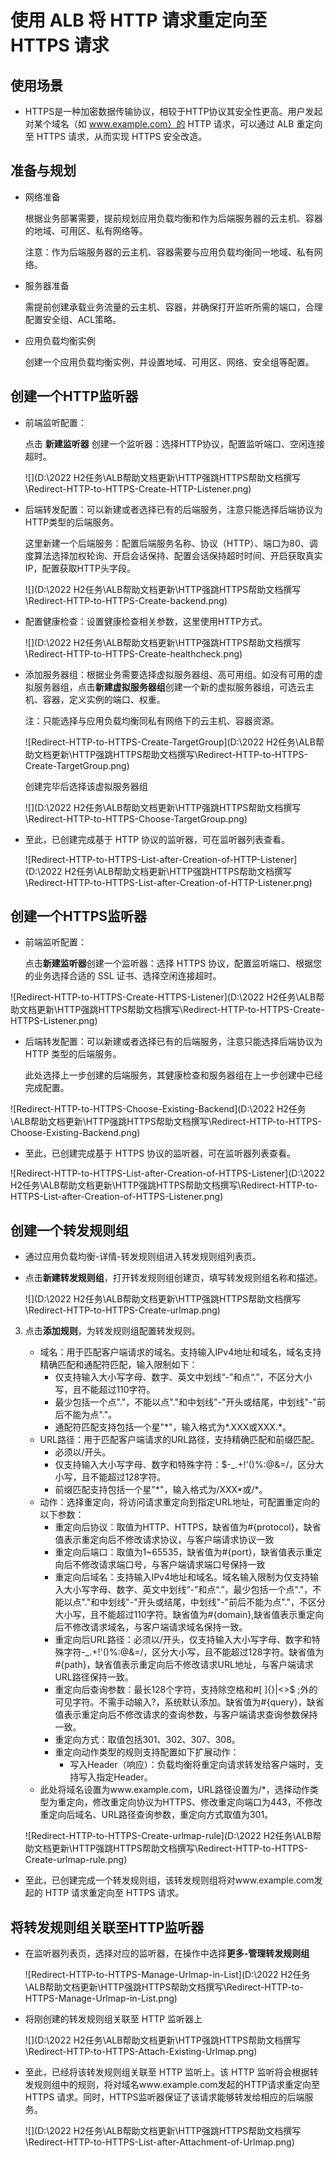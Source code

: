 # 使用 ALB 将 HTTP 请求重定向至 HTTPS 请求

## 使用场景

- HTTPS是一种加密数据传输协议，相较于HTTP协议其安全性更高。用户发起对某个域名（如 www.example.com）的 HTTP 请求，可以通过 ALB 重定向至 HTTPS 请求，从而实现 HTTPS 安全改造。

## 准备与规划

- 网络准备

	根据业务部署需要，提前规划应用负载均衡和作为后端服务器的云主机、容器的地域、可用区、私有网络等。
	
	注意：作为后端服务器的云主机、容器需要与应用负载均衡同一地域、私有网络。

- 服务器准备

	需提前创建承载业务流量的云主机、容器，并确保打开监听所需的端口，合理配置安全组、ACL策略。

- 应用负载均衡实例

	创建一个应用负载均衡实例，并设置地域、可用区、网络、安全组等配置。

## 创建一个HTTP监听器

- 前端监听配置：
	
	点击 **新建监听器** 创建一个监听器：选择HTTP协议，配置监听端口、空闲连接超时。

	![](D:\2022 H2任务\ALB帮助文档更新\HTTP强跳HTTPS帮助文档撰写\Redirect-HTTP-to-HTTPS-Create-HTTP-Listener.png)

- 后端转发配置：可以新建或者选择已有的后端服务，注意只能选择后端协议为HTTP类型的后端服务。
	
	这里新建一个后端服务：配置后端服务名称、协议（HTTP）、端口为80、调度算法选择加权轮询、开启会话保持、配置会话保持超时时间、开启获取真实IP，配置获取HTTP头字段。

	![](D:\2022 H2任务\ALB帮助文档更新\HTTP强跳HTTPS帮助文档撰写\Redirect-HTTP-to-HTTPS-Create-backend.png)

- 配置健康检查：设置健康检查相关参数，这里使用HTTP方式。

	![](D:\2022 H2任务\ALB帮助文档更新\HTTP强跳HTTPS帮助文档撰写\Redirect-HTTP-to-HTTPS-Create-healthcheck.png)

- 添加服务器组：根据业务需要选择虚拟服务器组、高可用组。如没有可用的虚拟服务器组，点击**新建虚拟服务器组**创建一个新的虚拟服务器组，可选云主机、容器，定义实例的端口、权重。

  注：只能选择与应用负载均衡同私有网络下的云主机、容器资源。

  ![Redirect-HTTP-to-HTTPS-Create-TargetGroup](D:\2022 H2任务\ALB帮助文档更新\HTTP强跳HTTPS帮助文档撰写\Redirect-HTTP-to-HTTPS-Create-TargetGroup.png)

  创建完毕后选择该虚拟服务器组

  ![](D:\2022 H2任务\ALB帮助文档更新\HTTP强跳HTTPS帮助文档撰写\Redirect-HTTP-to-HTTPS-Choose-TargetGroup.png)

- 至此，已创建完成基于 HTTP 协议的监听器，可在监听器列表查看。

	![Redirect-HTTP-to-HTTPS-List-after-Creation-of-HTTP-Listener](D:\2022 H2任务\ALB帮助文档更新\HTTP强跳HTTPS帮助文档撰写\Redirect-HTTP-to-HTTPS-List-after-Creation-of-HTTP-Listener.png)

## 创建一个HTTPS监听器

- 前端监听配置：

  点击**新建监听器**创建一个监听器：选择 HTTPS 协议，配置监听端口、根据您的业务选择合适的 SSL 证书、选择空闲连接超时。

![Redirect-HTTP-to-HTTPS-Create-HTTPS-Listener](D:\2022 H2任务\ALB帮助文档更新\HTTP强跳HTTPS帮助文档撰写\Redirect-HTTP-to-HTTPS-Create-HTTPS-Listener.png)

- 后端转发配置：可以新建或者选择已有的后端服务，注意只能选择后端协议为 HTTP 类型的后端服务。

  此处选择上一步创建的后端服务，其健康检查和服务器组在上一步创建中已经完成配置。

![Redirect-HTTP-to-HTTPS-Choose-Existing-Backend](D:\2022 H2任务\ALB帮助文档更新\HTTP强跳HTTPS帮助文档撰写\Redirect-HTTP-to-HTTPS-Choose-Existing-Backend.png)

- 至此，已创建完成基于 HTTPS 协议的监听器，可在监听器列表查看。

![Redirect-HTTP-to-HTTPS-List-after-Creation-of-HTTPS-Listener](D:\2022 H2任务\ALB帮助文档更新\HTTP强跳HTTPS帮助文档撰写\Redirect-HTTP-to-HTTPS-List-after-Creation-of-HTTPS-Listener.png)

## 创建一个转发规则组

- 通过应用负载均衡-详情-转发规则组进入转发规则组列表页。

- 点击**新建转发规则组**，打开转发规则组创建页，填写转发规则组名称和描述。

  ![](D:\2022 H2任务\ALB帮助文档更新\HTTP强跳HTTPS帮助文档撰写\Redirect-HTTP-to-HTTPS-Create-urlmap.png)

3. 点击**添加规则**，为转发规则组配置转发规则。
    - 域名：用于匹配客户端请求的域名。支持输入IPv4地址和域名，域名支持精确匹配和通配符匹配，输入限制如下：
      - 仅支持输入大小写字母、数字、英文中划线“-”和点“.”，不区分大小写，且不能超过110字符。
      - 最少包括一个点"."，不能以点"."和中划线"-"开头或结尾，中划线"-"前后不能为点"."。
      - 通配符匹配支持包括一个星"*"，输入格式为\*.XXX或XXX.\*。
    - URL路径：用于匹配客户端请求的URL路径，支持精确匹配和前缀匹配。
      - 必须以/开头。
      - 仅支持输入大小写字母、数字和特殊字符：$-_.+!'()%:@&=/，区分大小写，且不能超过128字符。
      - 前缀匹配支持包括一个星"*"，输入格式为/XXX\*或/\*。
    - 动作：选择重定向，将访问请求重定向到指定URL地址，可配置重定向的以下参数：
      - 重定向后协议：取值为HTTP、HTTPS，缺省值为#{protocol}，缺省值表示重定向后不修改请求协议，与客户端请求协议一致
      - 重定向后端口：取值为1~65535，缺省值为#{port}，缺省值表示重定向后不修改请求端口号，与客户端请求端口号保持一致
      - 重定向后域名：支持输入IPv4地址和域名。域名输入限制为仅支持输入大小写字母、数字、英文中划线“-”和点“.”，最少包括一个点"."，不能以点"."和中划线"-"开头或结尾，中划线"-"前后不能为点"."，不区分大小写，且不能超过110字符。缺省值为#{domain},缺省值表示重定向后不修改请求域名，与客户端请求域名保持一致。
      - 重定向后URL路径：必须以/开头，仅支持输入大小写字母、数字和特殊字符-_.+!'()%:@&=/，区分大小写，且不能超过128字符。缺省值为#{path}，缺省值表示重定向后不修改请求URL地址，与客户端请求URL路径保持一致。
      - 重定向后查询参数：最长128个字符，支持除空格和#[ ]{}|<>$ ;外的可见字符。不需手动输入?，系统默认添加。缺省值为#{query}，缺省值表示重定向后不修改请求的查询参数，与客户端请求查询参数保持一致。
      - 重定向方式：取值包括301、302、307、308。
      - 重定向动作类型的规则支持配置如下扩展动作：
        - 写入Header（响应）：负载均衡将重定向请求转发给客户端时，支持写入指定Header。
    - 此处将域名设置为www.example.com，URL路径设置为/*，选择动作类型为重定向，修改重定向协议为HTTPS、修改重定向端口为443，不修改重定向后域名、URL路径查询参数，重定向方式取值为301。
    
    ![Redirect-HTTP-to-HTTPS-Create-urlmap-rule](D:\2022 H2任务\ALB帮助文档更新\HTTP强跳HTTPS帮助文档撰写\Redirect-HTTP-to-HTTPS-Create-urlmap-rule.png)

- 至此，已创建完成一个转发规则组，该转发规则组将对www.example.com发起的 HTTP 请求重定向至 HTTPS 请求。

## 将转发规则组关联至HTTP监听器

- 在监听器列表页，选择对应的监听器，在操作中选择**更多-管理转发规则组**

  ![Redirect-HTTP-to-HTTPS-Manage-Urlmap-in-List](D:\2022 H2任务\ALB帮助文档更新\HTTP强跳HTTPS帮助文档撰写\Redirect-HTTP-to-HTTPS-Manage-Urlmap-in-List.png)

- 将刚创建的转发规则组关联至 HTTP 监听器上

  ![](D:\2022 H2任务\ALB帮助文档更新\HTTP强跳HTTPS帮助文档撰写\Redirect-HTTP-to-HTTPS-Attach-Existing-Urlmap.png)

- 至此，已经将该转发规则组关联至 HTTP 监听上。该 HTTP 监听将会根据转发规则组中的规则，将对域名www.example.com发起的HTTP请求重定向至 HTTPS 请求。同时，HTTPS监听器保证了该请求能够转发给相应的后端服务。

  ![](D:\2022 H2任务\ALB帮助文档更新\HTTP强跳HTTPS帮助文档撰写\Redirect-HTTP-to-HTTPS-List-after-Attachment-of-Urlmap.png)


